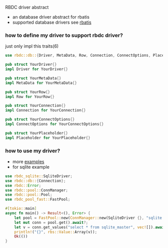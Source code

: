 RBDC driver abstract

* an database driver abstract for rbatis
* supported database drivers see [rbatis](https://github.com/rbatis/rbatis)

### how to define my driver to support rbdc driver?
just only impl this traits(6)
```rust
use rbdc::db::{Driver, MetaData, Row, Connection, ConnectOptions, Placeholder};

pub struct YourDriver{}
impl Driver for YourDriver{}

pub struct YourMetaData{}
impl MetaData for YourMetaData{}

pub struct YourRow{}
impl Row for YourRow{}

pub struct YourConnection{}
impl Connection for YourConnection{}

pub struct YourConnectOptions{}
impl ConnectOptions for YourConnectOptions{}

pub struct YourPlaceholder{}
impl Placeholder for YourPlaceholder{}
```

### how to use my driver?
* more [examples](example)
* for sqlite example
```rust
use rbdc_sqlite::SqliteDriver;
use rbdc::db::{Connection};
use rbdc::Error;
use rbdc::pool::ConnManager;
use rbdc::pool::Pool;
use rbdc_pool_fast::FastPool;

#[tokio::main]
async fn main() -> Result<(), Error> {
    let pool = FastPool::new(ConnManager::new(SqliteDriver {}, "sqlite://target/test.db")?)?;
    let mut conn = pool.get().await?;
    let v = conn.get_values("select * from sqlite_master", vec![]).await?;
    println!("{}", rbs::Value::Array(v));
    Ok(())
}

```
